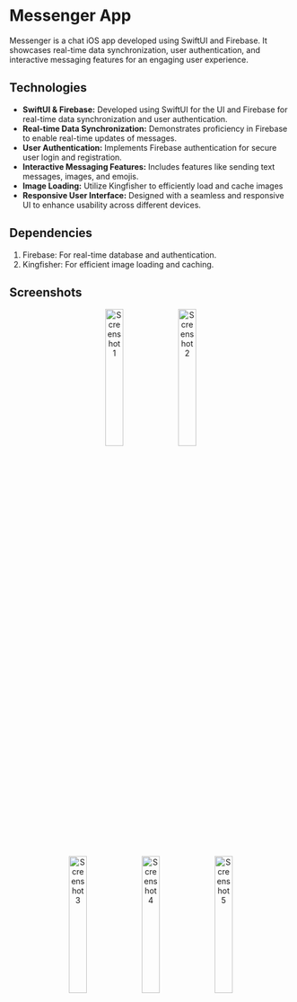 # Messenger App

Messenger is a chat iOS app developed using SwiftUI and Firebase. It showcases real-time data synchronization, user authentication, and interactive messaging features for an engaging user experience.

## Technologies

- **SwiftUI & Firebase:** Developed using SwiftUI for the UI and Firebase for real-time data synchronization and user authentication.
- **Real-time Data Synchronization:** Demonstrates proficiency in Firebase to enable real-time updates of messages.
- **User Authentication:** Implements Firebase authentication for secure user login and registration.
- **Interactive Messaging Features:** Includes features like sending text messages, images, and emojis.
- **Image Loading:** Utilize Kingfisher to efficiently load and cache images
- **Responsive User Interface:** Designed with a seamless and responsive UI to enhance usability across different devices.

## Dependencies

1. Firebase: For real-time database and authentication.
2. Kingfisher: For efficient image loading and caching.

## Screenshots

<div align="center">
  <img src="https://github.com/sashaTe/MessengerApp/assets/116722794/4af02bb0-6d00-45c1-925d-53b00d9c1fe1.png" alt="Screenshot 1" width="25%">
  <img src="https://github.com/sashaTe/MessengerApp/assets/116722794/51cf9e4e-ec1e-41a9-b38f-9f9883118b3a.png" alt="Screenshot 2" width="25%">
</div>

<div align="center">
  <img src="https://github.com/sashaTe/MessengerApp/assets/116722794/45bbe584-8d33-4a6f-b0d6-1a95a49b9352.png" alt="Screenshot 3" width="25%">
  <img src="https://github.com/sashaTe/MessengerApp/assets/116722794/8f2946b8-ee41-449d-9f46-2e97b8aaee0f.png" alt="Screenshot 4" width="25%">
  <img src="https://github.com/sashaTe/MessengerApp/assets/116722794/d295e6f0-98c9-417a-8172-a4dc1b8e07bf.png" alt="Screenshot 5" width="25%">
</div>



